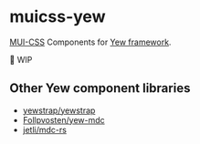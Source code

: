 # muicss-yew

[MUI-CSS](https://github.com/muicss/mui) Components for [Yew framework](https://github.com/yewstack/yew).

:construction: WIP

## Other Yew component libraries

- [yewstrap/yewstrap](https://github.com/yewstrap/yewstrap)
- [Follpvosten/yew-mdc](https://github.com/Follpvosten/yew-mdc)
- [jetli/mdc-rs](https://github.com/jetli/mdc-rs)
